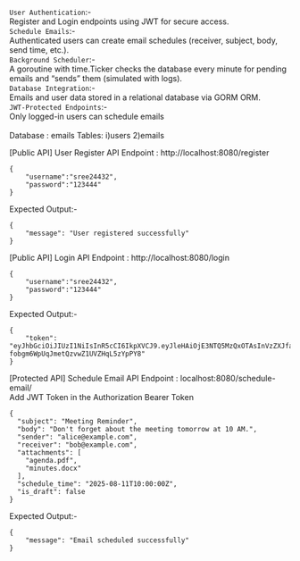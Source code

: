 ``User Authentication``:-
<br>
Register and Login endpoints using JWT for secure access.
<br>
``Schedule Emails``:-
<br>
Authenticated users can create email schedules (receiver, subject, body, send time, etc.).
<br>
``Background Scheduler``:-
<br>
A goroutine with time.Ticker checks the database every minute for pending emails and “sends” them (simulated with logs).
<br>
``Database Integration``:-
<br>
Emails and user data stored in a relational database via GORM ORM.
<br>
``JWT-Protected Endpoints``:-
<br>
Only logged-in users can schedule emails
<br>
<br>
Database : emails Tables: i)users 2)emails

[Public API]
User Register API
Endpoint : http://localhost:8080/register
```
{
    "username":"sree24432",
    "password":"123444"
}
```
Expected Output:-
```
{
    "message": "User registered successfully"
}
```
[Public API]
Login API
Endpoint : http://localhost:8080/login
```
{
    "username":"sree24432",
    "password":"123444"
}
```
Expected Output:-
```
{
    "token": "eyJhbGciOiJIUzI1NiIsInR5cCI6IkpXVCJ9.eyJleHAiOjE3NTQ5MzQxOTAsInVzZXJfaWQiOjZ9.5Bj3rELM3-fobgm6WpUqJmetQzvwZ1UVZHqL5zYpPY8"
}
```
[Protected API]
Schedule Email API
Endpoint : localhost:8080/schedule-email/
<br>
Add JWT Token in the Authorization Bearer Token
```
{
  "subject": "Meeting Reminder",
  "body": "Don't forget about the meeting tomorrow at 10 AM.",
  "sender": "alice@example.com",
  "receiver": "bob@example.com",
  "attachments": [
    "agenda.pdf",
    "minutes.docx"
  ],
  "schedule_time": "2025-08-11T10:00:00Z",
  "is_draft": false
}
```
Expected Output:-
```
{
    "message": "Email scheduled successfully"
}
```
